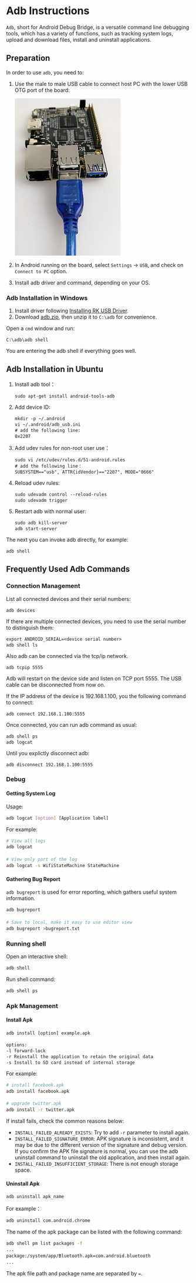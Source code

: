 # Adb Instructions

`Adb`, short for Android Debug Bridge, is a versatile command line debugging tools, which has a variety of functions, such as tracking system logs, upload and download files, install and uninstall applications.

## Preparation

In order to use `adb`, you need to:
1. Use the male to male USB cable to connect host PC with the lower USB OTG port of the board: 
    
   ![](img/hw_board_usbconn.png)
2. In Android running on the board, select `Settings` -> `USB`, and check on `Connect to PC` option.
3. Install adb driver and command, depending on your OS.

### Adb Installation in Windows

1. Install driver following [Installing RK USB Driver](flash_emmc_windows.html#installing%20rk%20usb%20driver).
2. Download [adb.zip](http://adbshell.com/upload/adb.zip), then unzip it to `C:\adb` for convenience.

Open a `cmd` window and run:

```
C:\adb\adb shell
```

You are entering the adb shell if everything goes well.

## Adb Installation in Ubuntu

1. Install adb tool：
    ```
    sudo apt-get install android-tools-adb
    ```
2. Add device ID:
    ```
    mkdir -p ~/.android
    vi ~/.android/adb_usb.ini
    # add the following line:
    0x2207
    ```
3. Add udev rules for non-root user use：
    ```
    sudo vi /etc/udev/rules.d/51-android.rules
    # add the following line：
    SUBSYSTEM=="usb", ATTR{idVendor}=="2207", MODE="0666"
    ```
4. Reload udev rules:
    ```
    sudo udevadm control --reload-rules
    sudo udevadm trigger
    ```
5. Restart adb with normal user:
    ```
    sudo adb kill-server
    adb start-server
    ```

The next you can invoke adb directly, for example:
```
adb shell
```

## Frequently Used Adb Commands

### Connection Management

List all connected devices and their serial numbers:
```
adb devices
```

If there are multiple connected devices, you need to use the serial number to distinguish them:
```
export ANDROID_SERIAL=<device serial number>
adb shell ls
```

Also adb can be connected via the tcp/ip network.
```
adb tcpip 5555
```

Adb will restart on the device side and listen on TCP port 5555.
The USB cable can be disconnected from now on.

If the IP address of the device is 192.168.1.100, you the following command to connect:
```
adb connect 192.168.1.100:5555
```

Once connected, you can run adb command as usual:
```
adb shell ps
adb logcat
```

Until you explictly disconnect adb:
```
adb disconnect 192.168.1.100:5555
```

### Debug

#### Getting System Log

Usage:
```bash
adb logcat [option] [Application label]
```

For example:
```bash
# View all logs
adb logcat

# View only part of the log
adb logcat -s WifiStateMachine StateMachine
```

#### Gathering Bug Report

`adb bugreport` is used for error reporting, which gathers useful system information.
```bash
adb bugreport

# Save to local, make it easy to use editor view
adb bugreport >bugreport.txt
```

### Running shell
Open an interactive shell:
```bash
adb shell
```

Run shell command:
```bash
adb shell ps
```

### Apk Management

#### Install Apk
```
adb install [option] example.apk

options:
-l forward-lock
-r Reinstall the application to retain the original data
-s Install to SD card instead of internal storage
```

For example:
```bash
# install facebook.apk
adb install facebook.apk

# upgrade twitter.apk
adb install -r twitter.apk
```

If install fails, check the common reasons below:
 - `INSTALL_FAILED_ALREADY_EXISTS`: Try to add `-r` parameter to install again.
 - `INSTALL_FAILED_SIGNATURE_ERROR`: APK signature is inconsistent, and it  may be due to the different version of the signature and debug version.  If you confirm the APK file signature is normal, you can use the adb uninstall command to uninstall the old application, and then install again.
 - `INSTALL_FAILED_INSUFFICIENT_STORAGE`: There is not enough storage space.

#### Uninstall Apk

```bash
adb uninstall apk_name
```

For example：
```bash
adb uninstall com.android.chrome
```

The name of the apk package can be listed with the following command:
```bash
adb shell pm list packages -f
...
package:/system/app/Bluetooth.apk=com.android.bluetooth
...
```

The apk file path and package name are separated by `=`.
